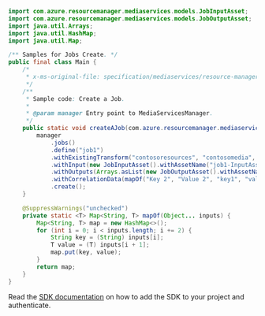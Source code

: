 ```java
import com.azure.resourcemanager.mediaservices.models.JobInputAsset;
import com.azure.resourcemanager.mediaservices.models.JobOutputAsset;
import java.util.Arrays;
import java.util.HashMap;
import java.util.Map;

/** Samples for Jobs Create. */
public final class Main {
    /*
     * x-ms-original-file: specification/mediaservices/resource-manager/Microsoft.Media/stable/2021-11-01/examples/jobs-create.json
     */
    /**
     * Sample code: Create a Job.
     *
     * @param manager Entry point to MediaServicesManager.
     */
    public static void createAJob(com.azure.resourcemanager.mediaservices.MediaServicesManager manager) {
        manager
            .jobs()
            .define("job1")
            .withExistingTransform("contosoresources", "contosomedia", "exampleTransform")
            .withInput(new JobInputAsset().withAssetName("job1-InputAsset"))
            .withOutputs(Arrays.asList(new JobOutputAsset().withAssetName("job1-OutputAsset")))
            .withCorrelationData(mapOf("Key 2", "Value 2", "key1", "value1"))
            .create();
    }

    @SuppressWarnings("unchecked")
    private static <T> Map<String, T> mapOf(Object... inputs) {
        Map<String, T> map = new HashMap<>();
        for (int i = 0; i < inputs.length; i += 2) {
            String key = (String) inputs[i];
            T value = (T) inputs[i + 1];
            map.put(key, value);
        }
        return map;
    }
}
```

Read the [SDK documentation](https://github.com/Azure/azure-sdk-for-java/blob/azure-resourcemanager-mediaservices_2.0.0/sdk/mediaservices/azure-resourcemanager-mediaservices/README.md) on how to add the SDK to your project and authenticate.
